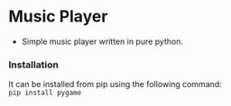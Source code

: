 # Music Player
- Simple music player written in pure python. 

### Installation
It can be installed from pip using the following command:
<br/>`pip install pygame`<br/>
